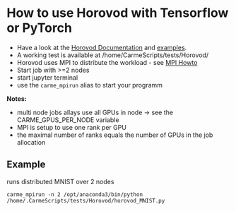 
# How to use Horovod with Tensorflow or PyTorch


* Have a look at the [Horovod Documentation](https://github.com/uber/horovod/tree/master/docs) and [examples](https://github.com/uber/horovod/tree/master/examples).
* A working test is available at /home/CarmeScripts/tests/Horovod/
* Horovod uses MPI to distribute the workload - see [MPI Howto](/home/DOKUMENTATION/UserDoc/HowTo_MPI.md)
 * Start job with >=2 nodes
 * start jupyter terminal
 * use the ```carme_mpirun``` alias to start your programm
 
**Notes:**
* multi node jobs allays use all GPUs in node -> see the CARME_GPUS_PER_NODE variable
* MPI is setup to use one rank per GPU
* the maximal number of ranks equals the number of GPUs in the job allocation

## Example
runs distributed MNIST over 2 nodes
```
carme_mpirun -n 2 /opt/anaconda3/bin/python /home/.CarmeScripts/tests/Horovod/horovod_MNIST.py
```
